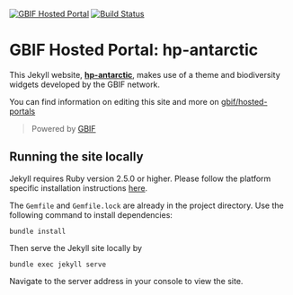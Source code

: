 [![GBIF Hosted Portal](https://docs.gbif.org/style/gbif-hosted-portal.svg)](https://github.com/gbif/hosted-portals)
[![Build Status](https://builds.gbif.org/job/hp-antarctic/badge/icon)](https://builds.gbif.org/job/hp-antarctic/lastBuild/console)
<!-- License badge example: [![CC BY-SA 4.0](https://img.shields.io/badge/License-CC%20BY%2D-SA%204.0-lightgrey.svg)](https://creativecommons.org/licenses/by-sa/4.0/) -->

# GBIF Hosted Portal: hp-antarctic

This Jekyll website, **[hp-antarctic](https://hp-antarctic.gbif-staging.org/)**, makes use of a theme and biodiversity widgets developed by the GBIF network.

You can find information on editing this site and more on [gbif/hosted-portals](https://github.com/gbif/hosted-portals)

> Powered by [GBIF](https://www.gbif.org/)

## Running the site locally

Jekyll requires Ruby version 2.5.0 or higher. Please follow the platform specific installation instructions [here](https://jekyllrb.com/docs/installation/).

The `Gemfile` and `Gemfile.lock` are already in the project directory. Use the following command to install dependencies:

```
bundle install
```

Then serve the Jekyll site locally by

```
bundle exec jekyll serve
```

Navigate to the server address in your console to view the site.
